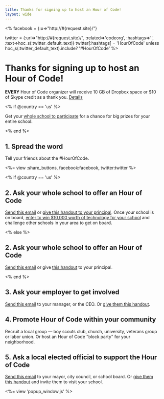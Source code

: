 ```yaml
---
title: Thanks for signing up to host an Hour of Code!
layout: wide
---
```

<%
  facebook = {:u=>"http://#{request.site}/"}

  twitter = {:url=>"http://#{request.site}/", :related=>'codeorg', :hashtags=>'', :text=>hoc_s(:twitter_default_text)}
  twitter[:hashtags] = 'HourOfCode' unless hoc_s(:twitter_default_text).include? '#HourOfCode'
%>

# Thanks for signing up to host an Hour of Code!

**EVERY** Hour of Code organizer will receive 10 GB of Dropbox space or $10 of Skype credit as a thank you. [Details](/prizes)

<% if @country == 'us' %>

Get your [whole school to participate](/us/prizes) for a chance for big prizes for your entire school.

<% end %>

## 1. Spread the word 
Tell your friends about the #HourOfCode. 

<%= view :share_buttons, facebook:facebook, twitter:twitter %>

<% if @country == 'us' %>

## 2. Ask your whole school to offer an Hour of Code
[Send this email](/resources#email) or [give this handout to your principal](/resources/hoc-one-pager.pdf). Once your school is on board, [enter to win $10,000 worth of technology for your school](/prizes) and challenge other schools in your area to get on board.  

<% else %>

## 2. Ask your whole school to offer an Hour of Code
[Send this email](/resources#email) or give [this handout](/resources/hoc-one-pager.pdf) to your principal. 

<% end %>

## 3. Ask your employer to get involved
[Send this email](/resources#email) to your manager, or the CEO. Or [give them this handout](/resources/hoc-one-pager.pdf).

## 4. Promote Hour of Code within your community
Recruit a local group — boy scouts club, church, university, veterans group or labor union. Or host an Hour of Code "block party" for your neighborhood.

## 5. Ask a local elected official to support the Hour of Code
[Send this email](/resources#email) to your mayor, city council, or school board. Or [give them this handout](/resources/hoc-one-pager.pdf) and invite them to visit your school.

<%= view 'popup_window.js' %>
